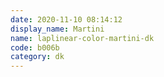 ```yaml
---
date: 2020-11-10 08:14:12
display_name: Martini
name: laplinear-color-martini-dk
code: b006b
category: dk
---
```

